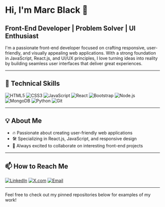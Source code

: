 # Hi, I'm Marc Black 👋

## Front-End Developer | Problem Solver | UI Enthusiast

I'm a passionate front-end developer focused on crafting responsive, user-friendly, and visually appealing web applications. With a strong foundation in JavaScript, React.js, and UI/UX principles, I love turning ideas into reality by building seamless user interfaces that deliver great experiences.

---

## 🚀 Technical Skills

![HTML5](https://img.shields.io/badge/-HTML5-E34F26?style=flat-square&logo=html5&logoColor=white)
![CSS3](https://img.shields.io/badge/-CSS3-1572B6?style=flat-square&logo=css3&logoColor=white)
![JavaScript](https://img.shields.io/badge/-JavaScript-F7DF1E?style=flat-square&logo=javascript&logoColor=black)
![React](https://img.shields.io/badge/-React-61DAFB?style=flat-square&logo=react&logoColor=black)
![Bootstrap](https://img.shields.io/badge/-Bootstrap-563D7C?style=flat-square&logo=bootstrap&logoColor=white)
![Node.js](https://img.shields.io/badge/-Node.js-339933?style=flat-square&logo=nodedotjs&logoColor=white)
![MongoDB](https://img.shields.io/badge/-MongoDB-47A248?style=flat-square&logo=mongodb&logoColor=white)
![Python](https://img.shields.io/badge/-Python-3776AB?style=flat-square&logo=python&logoColor=white)
![Git](https://img.shields.io/badge/-Git-F05032?style=flat-square&logo=git&logoColor=white)

---

## 💡 About Me

- 🔥 Passionate about creating user-friendly web applications
- 🛠️ Specializing in React.js, JavaScript, and responsive design
- 💬 Always excited to collaborate on interesting front-end projects

---

## 📫 How to Reach Me

[![LinkedIn](https://img.shields.io/badge/-LinkedIn-0077B5?style=flat-square&logo=linkedin&logoColor=white)](https://www.linkedin.com/in/your-link)
[![X.com](https://img.shields.io/badge/-X-000000?style=flat-square&logo=x&logoColor=white)](https://x.com/your-link)
[![Email](https://img.shields.io/badge/-Email-D14836?style=flat-square&logo=gmail&logoColor=white)](mailto:marcblack252@gmail.com)

---

Feel free to check out my pinned repositories below for examples of my work!
